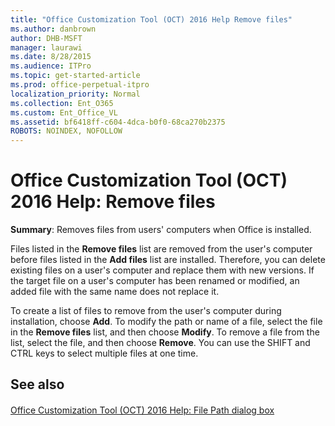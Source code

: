 ```yaml
---
title: "Office Customization Tool (OCT) 2016 Help Remove files"
ms.author: danbrown
author: DHB-MSFT
manager: laurawi
ms.date: 8/28/2015
ms.audience: ITPro
ms.topic: get-started-article
ms.prod: office-perpetual-itpro
localization_priority: Normal
ms.collection: Ent_O365
ms.custom: Ent_Office_VL
ms.assetid: bf6418ff-c604-4dca-b0f0-68ca270b2375
ROBOTS: NOINDEX, NOFOLLOW
---
```


# Office Customization Tool (OCT) 2016 Help: Remove files

 **Summary**: Removes files from users' computers when Office is installed.
  
Files listed in the **Remove files** list are removed from the user's computer before files listed in the **Add files** list are installed. Therefore, you can delete existing files on a user's computer and replace them with new versions. If the target file on a user's computer has been renamed or modified, an added file with the same name does not replace it. 
  
To create a list of files to remove from the user's computer during installation, choose **Add**. To modify the path or name of a file, select the file in the **Remove files** list, and then choose **Modify**. To remove a file from the list, select the file, and then choose **Remove**. You can use the SHIFT and CTRL keys to select multiple files at one time.
  
## See also

#### 

[Office Customization Tool (OCT) 2016 Help: File Path dialog box](oct-2016-help-file-path-dialog-box.md)

